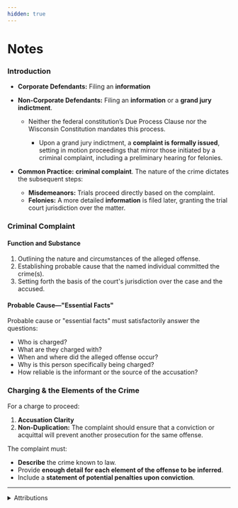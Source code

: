 ```yaml
---
hidden: true
---
```


# Notes

### Introduction

* **Corporate Defendants:** Filing an **information**
* **Non-Corporate Defendants:** Filing an **information** or a **grand jury indictment**.&#x20;
  *   Neither the federal constitution’s Due Process Clause nor the Wisconsin Constitution mandates this process.



      * Upon a grand jury indictment, a **complaint is formally issued**, setting in motion proceedings that mirror those initiated by a criminal complaint, including a preliminary hearing for felonies.


* **Common Practice:** **criminal complaint**. The nature of the crime dictates the subsequent steps:
  * **Misdemeanors:** Trials proceed directly based on the complaint.
  * **Felonies:** A more detailed **information** is filed later, granting the trial court jurisdiction over the matter.

### Criminal Complaint

#### Function and Substance

1. Outlining the nature and circumstances of the alleged offense.
2. Establishing probable cause that the named individual committed the crime(s).
3. Setting forth the basis of the court's jurisdiction over the case and the accused.

#### Probable Cause—"Essential Facts"

Probable cause or "essential facts" must satisfactorily answer the questions:

* Who is charged?
* What are they charged with?
* When and where did the alleged offense occur?
* Why is this person specifically being charged?
* How reliable is the informant or the source of the accusation?

### Charging & the Elements of the Crime

For a charge to proceed:

1. **Accusation Clarity**
2. **Non-Duplication:** The complaint should ensure that a conviction or acquittal will prevent another prosecution for the same offense.

The complaint must:

* **Describe** the crime known to law.
* Provide **enough detail for each element of the offense to be inferred**.
* Include a **statement of potential penalties upon conviction**.

***

<details>

<summary>Attributions</summary>

See Christine M. Wiseman and Michael Tobin, 9 Wis. Prac., Criminal Practice & Procedure §§ 1:1-31 (2d ed.).

</details>
